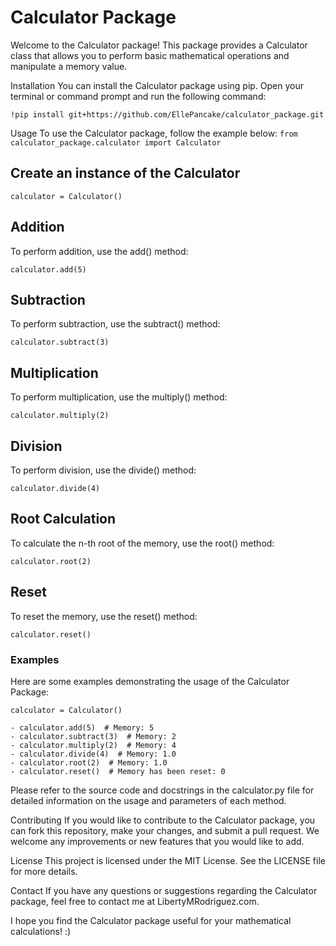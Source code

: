 

# Calculator Package
Welcome to the Calculator package! This package provides a Calculator class that allows you to perform basic mathematical operations and manipulate a memory value.

Installation
You can install the Calculator package using pip. Open your terminal or command prompt and run the following command:
```
!pip install git+https://github.com/EllePancake/calculator_package.git
```

Usage
To use the Calculator package, follow the example below:
```from calculator_package.calculator import Calculator```

## Create an instance of the Calculator
```
calculator = Calculator()
```

## Addition
To perform addition, use the add() method:

```
calculator.add(5)
```

## Subtraction
To perform subtraction, use the subtract() method:

```
calculator.subtract(3)
```

## Multiplication
To perform multiplication, use the multiply() method:


```
calculator.multiply(2)
```

## Division
To perform division, use the divide() method:


```
calculator.divide(4)
```

## Root Calculation
To calculate the n-th root of the memory, use the root() method:

```
calculator.root(2)
```

## Reset
To reset the memory, use the reset() method:

```
calculator.reset()
```

### Examples
Here are some examples demonstrating the usage of the Calculator Package:

```
calculator = Calculator()

- calculator.add(5)  # Memory: 5
- calculator.subtract(3)  # Memory: 2
- calculator.multiply(2)  # Memory: 4
- calculator.divide(4)  # Memory: 1.0
- calculator.root(2)  # Memory: 1.0
- calculator.reset()  # Memory has been reset: 0
```

Please refer to the source code and docstrings in the calculator.py file for detailed information on the usage and parameters of each method.

Contributing
If you would like to contribute to the Calculator package, you can fork this repository, make your changes, and submit a pull request. We welcome any improvements or new features that you would like to add.

License
This project is licensed under the MIT License. See the LICENSE file for more details.

Contact
If you have any questions or suggestions regarding the Calculator package, feel free to contact me at LibertyMRodriguez.com.

I hope you find the Calculator package useful for your mathematical calculations! :) 
